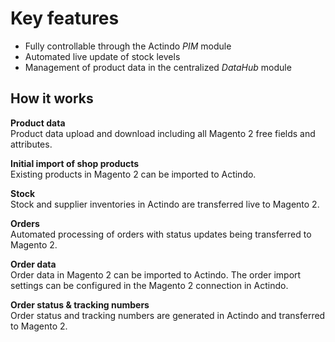 # Key features

- Fully controllable through the Actindo *PIM* module
- Automated live update of stock levels
- Management of product data in the centralized *DataHub* module


## How it works

**Product data**   
Product data upload and download including all Magento 2 free fields and attributes.

**Initial import of shop products**   
Existing products in Magento 2 can be imported to Actindo.

**Stock**   
Stock and supplier inventories in Actindo are transferred live to Magento 2.

**Orders**   
Automated processing of orders with status updates being transferred to Magento 2. 

**Order data**   
Order data in Magento 2 can be imported to Actindo. The order import settings can be configured in the Magento 2 connection in Actindo.

**Order status & tracking numbers**   
Order status and tracking numbers are generated in Actindo and transferred to Magento 2.
